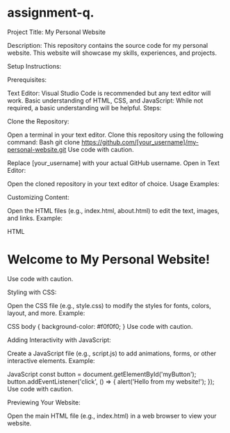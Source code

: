 # assignment-q.
Project Title: My Personal Website

Description:
This repository contains the source code for my personal website. This website will showcase my skills, experiences, and projects.

Setup Instructions:

Prerequisites:

Text Editor: Visual Studio Code is recommended but any text editor will work.
Basic understanding of HTML, CSS, and JavaScript: While not required, a basic understanding will be helpful.
Steps:

Clone the Repository:

Open a terminal in your text editor.
Clone this repository using the following command:
Bash
git clone https://github.com/[your_username]/my-personal-website.git
Use code with caution.

Replace [your_username] with your actual GitHub username.
Open in Text Editor:

Open the cloned repository in your text editor of choice.
Usage Examples:

Customizing Content:

Open the HTML files (e.g., index.html, about.html) to edit the text, images, and links.
Example:

HTML
<h1>Welcome to My Personal Website!</h1>
Use code with caution.

Styling with CSS:

Open the CSS file (e.g., style.css) to modify the styles for fonts, colors, layout, and more.
Example:

CSS
body {
    background-color: #f0f0f0;
}
Use code with caution.

Adding Interactivity with JavaScript:

Create a JavaScript file (e.g., script.js) to add animations, forms, or other interactive elements.
Example:

JavaScript
const button = document.getElementById('myButton');
button.addEventListener('click', () => {
    alert('Hello from my website!');
});
Use code with caution.

Previewing Your Website:

Open the main HTML file (e.g., index.html) in a web browser to view your website.
